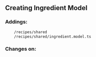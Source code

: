 ## Creating Ingredient Model ##

### Addings: ###
```sh
    /recipes/shared
    /recipes/shared/ingredient.model.ts
```

### Changes on: ###
```sh

```
